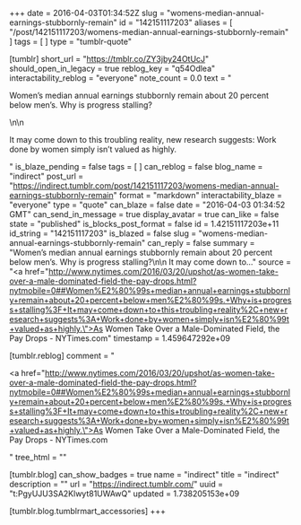 +++
date = 2016-04-03T01:34:52Z
slug = "womens-median-annual-earnings-stubbornly-remain"
id = "142151117203"
aliases = [ "/post/142151117203/womens-median-annual-earnings-stubbornly-remain" ]
tags = [ ]
type = "tumblr-quote"

[tumblr]
short_url = "https://tmblr.co/ZY3jby24OtUcJ"
should_open_in_legacy = true
reblog_key = "q54Odlea"
interactability_reblog = "everyone"
note_count = 0.0
text = "<p>Women’s median annual earnings stubbornly remain about 20 percent below men’s. Why is progress stalling?</p>\n\n<p>It may come down to this troubling reality, new research suggests: Work done by women simply isn’t valued as highly.</p>"
is_blaze_pending = false
tags = [ ]
can_reblog = false
blog_name = "indirect"
post_url = "https://indirect.tumblr.com/post/142151117203/womens-median-annual-earnings-stubbornly-remain"
format = "markdown"
interactability_blaze = "everyone"
type = "quote"
can_blaze = false
date = "2016-04-03 01:34:52 GMT"
can_send_in_message = true
display_avatar = true
can_like = false
state = "published"
is_blocks_post_format = false
id = 1.42151117203e+11
id_string = "142151117203"
is_blazed = false
slug = "womens-median-annual-earnings-stubbornly-remain"
can_reply = false
summary = "Women’s median annual earnings stubbornly remain about 20 percent below men’s. Why is progress stalling?\n\n It may come down to..."
source = "<a href=\"http://www.nytimes.com/2016/03/20/upshot/as-women-take-over-a-male-dominated-field-the-pay-drops.html?nytmobile=0##Women%E2%80%99s+median+annual+earnings+stubbornly+remain+about+20+percent+below+men%E2%80%99s.+Why+is+progress+stalling%3F+It+may+come+down+to+this+troubling+reality%2C+new+research+suggests%3A+Work+done+by+women+simply+isn%E2%80%99t+valued+as+highly.\">As Women Take Over a Male-Dominated Field, the Pay Drops - NYTimes.com</a>"
timestamp = 1.459647292e+09

[tumblr.reblog]
comment = "<p><a href=\"http://www.nytimes.com/2016/03/20/upshot/as-women-take-over-a-male-dominated-field-the-pay-drops.html?nytmobile=0##Women%E2%80%99s+median+annual+earnings+stubbornly+remain+about+20+percent+below+men%E2%80%99s.+Why+is+progress+stalling%3F+It+may+come+down+to+this+troubling+reality%2C+new+research+suggests%3A+Work+done+by+women+simply+isn%E2%80%99t+valued+as+highly.\">As Women Take Over a Male-Dominated Field, the Pay Drops - NYTimes.com</a></p>"
tree_html = ""

[tumblr.blog]
can_show_badges = true
name = "indirect"
title = "indirect"
description = ""
url = "https://indirect.tumblr.com/"
uuid = "t:PgyUJU3SA2Klwyt81UWAwQ"
updated = 1.738205153e+09

[tumblr.blog.tumblrmart_accessories]
+++
